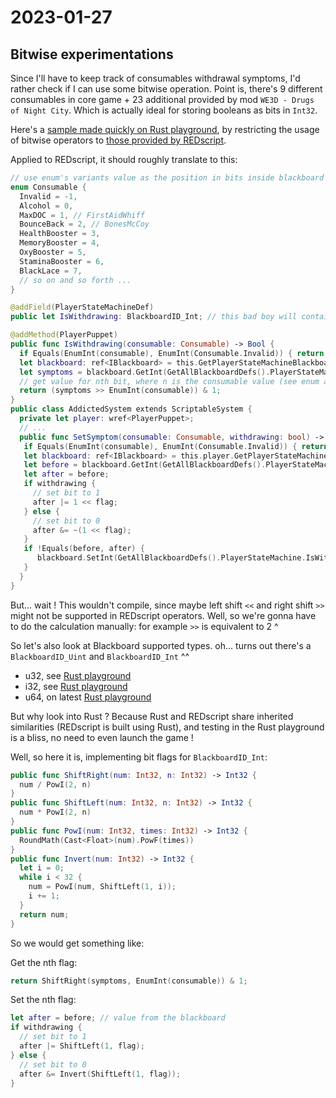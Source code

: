 # 2023-01-27

## Bitwise experimentations

Since I'll have to keep track of consumables withdrawal symptoms, I'd rather check if I can use some bitwise operation.
Point is, there's 9 different consumables in core game + 23 additional provided by mod `WE3D - Drugs of Night City`.
Which is actually ideal for storing booleans as bits in `Int32`.

Here's a [sample made quickly on Rust playground](https://play.rust-lang.org/?version=stable&mode=debug&edition=2021&gist=6bc82273ff43eb54f43c6176048d118e), by restricting the usage of bitwise operators to [those provided by REDscript](https://wiki.redmodding.org/redscript/language/native-types#operators).

Applied to REDscript, it should roughly translate to this:

```swift
// use enum's variants value as the position in bits inside blackboard's Int32
enum Consumable {
  Invalid = -1,
  Alcohol = 0,
  MaxDOC = 1, // FirstAidWhiff
  BounceBack = 2, // BonesMcCoy
  HealthBooster = 3,
  MemoryBooster = 4,
  OxyBooster = 5,
  StaminaBooster = 6,
  BlackLace = 7,
  // so on and so forth ...
}

@addField(PlayerStateMachineDef)
public let IsWithdrawing: BlackboardID_Int; // this bad boy will contains all consumables withdrawal symptom bool, one for each bit

@addMethod(PlayerPuppet)
public func IsWithdrawing(consumable: Consumable) -> Bool {
  if Equals(EnumInt(consumable), EnumInt(Consumable.Invalid)) { return false; }
  let blackboard: ref<IBlackboard> = this.GetPlayerStateMachineBlackboard();
  let symptoms = blackboard.GetInt(GetAllBlackboardDefs().PlayerStateMachine.IsWithdrawing);
  // get value for nth bit, where n is the consumable value (see enum above) 
  return (symptoms >> EnumInt(consumable)) & 1;
}
public class AddictedSystem extends ScriptableSystem {
  private let player: wref<PlayerPuppet>;
  // ...
  public func SetSymptom(consumable: Consumable, withdrawing: bool) -> Void {
   if Equals(EnumInt(consumable), EnumInt(Consumable.Invalid)) { return; }
   let blackboard: ref<IBlackboard> = this.player.GetPlayerStateMachineBlackboard();
   let before = blackboard.GetInt(GetAllBlackboardDefs().PlayerStateMachine.IsWithdrawing);
   let after = before;
   if withdrawing {
     // set bit to 1
     after |= 1 << flag;
   } else {
     // set bit to 0
     after &= ~(1 << flag);
   }
   if !Equals(before, after) {
      blackboard.SetInt(GetAllBlackboardDefs().PlayerStateMachine.IsWithdrawing, after);
   }
  }
}
```

But... wait ! This wouldn't compile, since maybe left shift `<<` and right shift `>>` might not be supported in REDscript operators.
Well, so we're gonna have to do the calculation manually: for example `>>` is equivalent to 2 ^ 

So let's also look at Blackboard supported types.
oh... turns out there's a `BlackboardID_Uint` and `BlackboardID_Int` ^^

- u32, see [Rust playground](https://play.rust-lang.org/?version=stable&mode=debug&edition=2021&gist=15c30ec8ddb6a5cc2dbfb926baa5da75)
- i32, see [Rust playground](https://play.rust-lang.org/?version=stable&mode=debug&edition=2021&gist=4700b61d13468b88f778f6e9c9a7fb11)
- u64, on latest [Rust playground](https://play.rust-lang.org/?version=stable&mode=debug&edition=2021&gist=c803351e12368b00712e629902ed26b5)

But why look into Rust ?
Because Rust and REDscript share inherited similarities (REDscript is built using Rust),
and testing in the Rust playground is a bliss, no need to even launch the game !

Well, so here it is, implementing bit flags for `BlackboardID_Int`:

```swift
public func ShiftRight(num: Int32, n: Int32) -> Int32 {
  num / PowI(2, n)
}
public func ShiftLeft(num: Int32, n: Int32) -> Int32 {
  num * PowI(2, n)
}
public func PowI(num: Int32, times: Int32) -> Int32 {
  RoundMath(Cast<Float>(num).PowF(times))
}
public func Invert(num: Int32) -> Int32 {
  let i = 0;
  while i < 32 {
    num = PowI(num, ShiftLeft(1, i));
    i += 1;
  }
  return num;
}
```

So we would get something like:

Get the nth flag:

```swift
return ShiftRight(symptoms, EnumInt(consumable)) & 1;
```

Set the nth flag:

```swift
let after = before; // value from the blackboard
if withdrawing {
  // set bit to 1
  after |= ShiftLeft(1, flag);
} else {
  // set bit to 0
  after &= Invert(ShiftLeft(1, flag));
}
```
